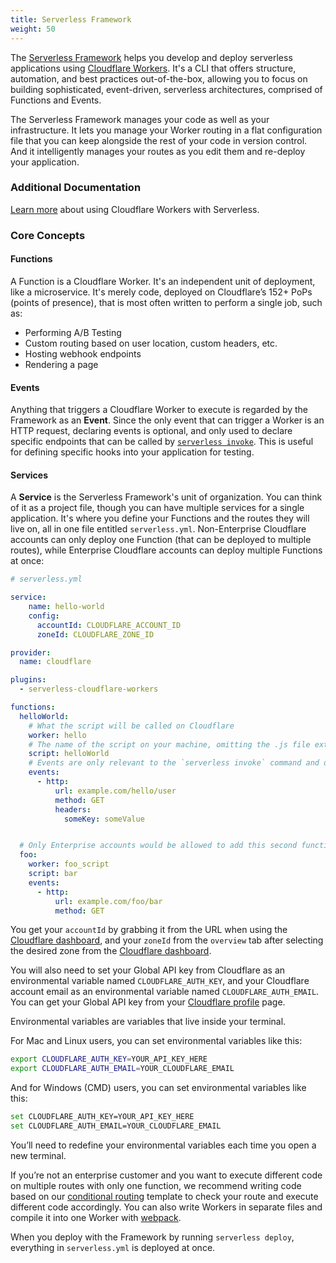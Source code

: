 ```yaml
---
title: Serverless Framework
weight: 50
---
```


The [Serverless Framework](https://github.com/serverless/serverless) helps you develop and deploy serverless applications using [Cloudflare Workers](https://www.cloudflare.com/products/cloudflare-workers/). It's a CLI that offers structure, automation, and best practices out-of-the-box, allowing you to focus on building sophisticated, event-driven, serverless architectures, comprised of Functions and Events. 

The Serverless Framework  manages your code as well as your infrastructure. It lets you manage your Worker routing in a flat configuration file that you can keep alongside the rest of your code in version control. And it intelligently manages your routes as you edit them and re-deploy your application.

### Additional Documentation

[Learn more](https://serverless.com/framework/docs/providers/cloudflare/) about using Cloudflare Workers with Serverless.

### Core Concepts

#### Functions
A Function is a Cloudflare Worker. It's an independent unit of deployment, like a microservice. It's merely code, deployed on Cloudflare’s 152+ PoPs (points of presence), that is most often written to perform a single job, such as:

- Performing A/B Testing
- Custom routing based on user location, custom headers, etc.
- Hosting webhook endpoints
- Rendering a page

#### Events
Anything that triggers a Cloudflare Worker to execute is regarded by the Framework as an **Event**. Since the only event that can trigger a Worker is an HTTP request, declaring events is optional, and only used to declare specific endpoints that can be called by [`serverless invoke`](https://serverless.com/framework/docs/providers/cloudflare/cli-reference/invoke/). This is useful for defining specific hooks into your application for testing.

#### Services
A **Service** is the Serverless Framework's unit of organization. You can think of it as a project file, though you can have multiple services for a single application. It's where you define your Functions and the routes they will live on, all in one file entitled `serverless.yml`. Non-Enterprise Cloudflare accounts can only deploy one Function (that can be deployed to multiple routes), while Enterprise Cloudflare accounts can deploy multiple Functions at once: 

```yml
# serverless.yml

service:
    name: hello-world
    config:
      accountId: CLOUDFLARE_ACCOUNT_ID 
      zoneId: CLOUDFLARE_ZONE_ID 

provider:
  name: cloudflare

plugins:
  - serverless-cloudflare-workers

functions:
  helloWorld:
    # What the script will be called on Cloudflare
    worker: hello
    # The name of the script on your machine, omitting the .js file extension
    script: helloWorld
    # Events are only relevant to the `serverless invoke` command and don’t affect deployment in any way
    events:
      - http:
          url: example.com/hello/user
          method: GET
          headers:
            someKey: someValue


  # Only Enterprise accounts would be allowed to add this second function and its corresponding route above
  foo:
    worker: foo_script
    script: bar
    events:
      - http:
          url: example.com/foo/bar
          method: GET
```

You get your `accountId` by grabbing it from the URL when using the [Cloudflare dashboard](https://dash.cloudflare.com), and your `zoneId` from the `overview` tab after selecting the desired zone from the [Cloudflare dashboard](https://dash.cloudflare.com).

You will also need to set your Global API key from Cloudflare as an environmental variable named `CLOUDFLARE_AUTH_KEY`, and your Cloudflare account email as an environmental variable named `CLOUDFLARE_AUTH_EMAIL`. You can get your Global API key from your [Cloudflare profile](https://dash.cloudflare.com/profile) page.

Environmental variables are variables that live inside your terminal.

For Mac and Linux users, you can set environmental variables like this:

```bash
export CLOUDFLARE_AUTH_KEY=YOUR_API_KEY_HERE
export CLOUDFLARE_AUTH_EMAIL=YOUR_CLOUDFLARE_EMAIL
```

And for Windows (CMD) users, you can set environmental variables like this:

```bash
set CLOUDFLARE_AUTH_KEY=YOUR_API_KEY_HERE
set CLOUDFLARE_AUTH_EMAIL=YOUR_CLOUDFLARE_EMAIL
```

You’ll need to redefine your environmental variables each time you open a new terminal.

If you’re not an enterprise customer and you want to execute different code on multiple routes with only one function, we recommend writing code based on our [conditional routing](https://developers.cloudflare.com/workers/recipes/conditional-routing/) template to check your route and execute different code accordingly. You can also write Workers in separate files and compile it into one Worker with [webpack](https://developers.cloudflare.com/workers/writing-workers/using-npm-modules/).

When you deploy with the Framework by running `serverless deploy`, everything in `serverless.yml` is deployed at once.